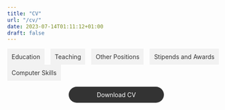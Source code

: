 ```yaml
---
title: "CV"
url: "/cv/"
date: 2023-07-14T01:11:12+01:00
draft: false
---
```


<script src="https://code.jquery.com/jquery-3.6.0.min.js"></script>
<script>
$(document).ready(function() {
  $(".tab_content").hide();
  $(".tabs li:first").addClass("active").show();
  $(".tab_content:first").show();

  $(".tabs li").click(function() {
    $(".tabs li").removeClass("active");
    $(this).addClass("active");
    $(".tab_content").hide();

    var activeTab = $(this).find("a").attr("href");
    $(activeTab).fadeIn();
    return false;
  });
});
</script>

<style>
.tabs {
  list-style-type: none;
  margin: 0;
  padding: 0;
}

.tabs li {
  display: inline-block;
  margin-right: 10px;
}

.tabs li a {
  display: block;
  padding: 10px;
  background-color: #f2f2f2;
  color: #333;
  text-decoration: none;
}

.tabs li a:hover {
  background-color: #ccc;
}

.tab_content {
  display: none;
  padding: 20px;
  background-color: #f2f2f2;
}
</style>

<ul class="tabs">
  <li class="active"><a href="#education">Education</a></li>
  <li><a href="#teaching">Teaching</a></li>
  <li><a href="#other_positions">Other Positions</a></li>
  <li><a href="#stipends_awards">Stipends and Awards</a></li>
  <li><a href="#computer_skills">Computer Skills</a></li>
</ul>

<div class="tab_container">
  <div id="education" class="tab_content">
    ## Degree Name - University Name (Year)

    - Brief description of your degree program
    - Relevant coursework or projects

    London Business School - PhD in Economics (2022 ‑ Current)
    - 2nd year PhD student in the Economics department
    - Supervisor: Paolo Surico
    - Research interests: Inequality, Heterogeneity in Macroeconomics, Financial Macroeconomics, Climate Policy

    London School of Economics and Political Science - MSc in Economics (2019 ‑ 2020)
    - Grade: Distinction
    - Courses: Microeconomics, Macroeconomics, Econometrics, Monetary Economics

    London School of Economics and Political Science - BSc in Economics (2016 ‑ 2019)
    - Grade: First‑Class Honours
    - Electives: Advanced Economic Analysis, International Economics, Industrial Economics, Monetary Economics
  </div>

  <div id="teaching" class="tab_content">
    ## Course Name - University Name (Year)

    - Description of your role as a teaching assistant or instructor
    - Responsibilities and accomplishments

    London Business School - Teaching assistant for P233 Macroeconomics II (PhD)
    - Advanced course in macroeconomics for PhD students, instructed by Paolo Surico
  </div>

  <div id="other_positions" class="tab_content">
    ## Internship - Company Name (Year)

    - Description of your role and responsibilities
    - Key achievements or projects

    PA Consulting London - Economist (2021 ‑ 2022)

    London Business School - Research Assistant to Hélène Rey and Vania Stavrakeva (2020 ‑ 2021)

    Volunteering - Various: 
    - Career Ready, Mentor
    - Citizens Advice Basingstoke, Gateway Assessor
    - Action Tutoring, Maths Tutor
  </div>

  <div id="stipends_awards" class="tab_content">
    - London Business School - PhD stipend (2022 - 2027)
  </div>

  <div id="computer_skills" class="tab_content">
    - Skill 1: Description of your proficiency level and relevant experience
    - Skill 2: Description of your proficiency level and relevant experience
    - Skill 3: Description of your proficiency level and relevant experience

    Programming: MATLAB, Python, R, Stata
    Miscellaneous: LATEX, Microsoft Office, Git., Bloomberg, Refinitiv Eikon
  </div>

<style>
.download-button {
  display: block;
  width: 200px;
  margin: 0 auto;
  text-align: center;
  padding: 10px;
  border-radius: 20px;
  background-color: #333;
  color: #fff;
  text-decoration: none;
}

.download-button:hover {
  background-color: #555;
}
</style>

<a href="https://github.com/yourusername/yourcv.pdf" class="download-button">Download CV</a>


</body>

</html>

<div id="adobe-dc-view" style="height: 360px; width: 500px;"></div>

<script src="https://acrobatservices.adobe.com/view-sdk/viewer.js"></script>

<script type="text/javascript">

  document.addEventListener("adobe_dc_view_sdk.ready", function(){

    var adobeDCView = new AdobeDC.View({clientId: "d5c0ca8bef754aecb5f40f45d47c0e90", divId: "adobe-dc-view"});

    adobeDCView.previewFile({

      content:{location: {url: "https://blobby.wsimg.com/go/d9de11f7-2353-4193-a579-9de67e73890f/Coming-Soon.pdf"}},

      metaData:{fileName: "CV Will Hotten.pdf"}

    }, { embedMode: "LIGHT_BOX", showFullScreen: true });

  });

</script>